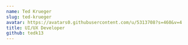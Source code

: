 ```yaml
---
name: Ted Krueger
slug: ted-krueger
avatar: https://avatars0.githubusercontent.com/u/5313708?s=460&v=4
title: UI/UX Developer
github: tedk13
---
```

